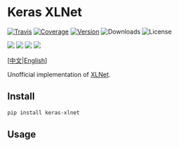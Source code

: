 # Keras XLNet

[![Travis](https://travis-ci.org/CyberZHG/keras-xlnet.svg)](https://travis-ci.org/CyberZHG/keras-xlnet)
[![Coverage](https://coveralls.io/repos/github/CyberZHG/keras-xlnet/badge.svg?branch=master)](https://coveralls.io/github/CyberZHG/keras-xlnet)
[![Version](https://img.shields.io/pypi/v/keras-xlnet.svg)](https://pypi.org/project/keras-xlnet/)
![Downloads](https://img.shields.io/pypi/dm/keras-xlnet.svg)
![License](https://img.shields.io/pypi/l/keras-xlnet.svg)

![](https://img.shields.io/badge/keras-tensorflow-blue.svg)
![](https://img.shields.io/badge/keras-tf.keras-blue.svg)
![](https://img.shields.io/badge/keras-tf.keras/eager-blue.svg)
![](https://img.shields.io/badge/keras-tf.keras/2.0_beta-blue.svg)

\[[中文](https://github.com/CyberZHG/keras-xlnet/blob/master/README.zh-CN.md)|[English](https://github.com/CyberZHG/keras-xlnet/blob/master/README.md)\]

Unofficial implementation of [XLNet](https://arxiv.org/pdf/1906.08237).

## Install

```bash
pip install keras-xlnet
```

## Usage
